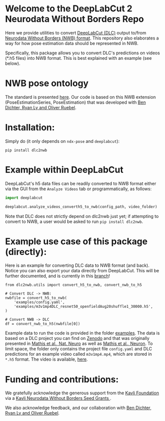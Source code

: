 # Welcome to the DeepLabCut 2 Neurodata Without Borders Repo

Here we provide utilities to convert [DeepLabCut (DLC)](https://github.com/DeepLabCut/DeepLabCut) output to/from [Neurodata Without Borders (NWB) format](https://www.nwb.org/nwb-neurophysiology/). This repository also elaborates a way for how pose estimation data should be represented in NWB.

Specifically, this package allows you to convert DLC's predictions on videos (*.h5 files) into NWB format. This is best explained with an example (see below).

# NWB pose ontology

The standard is presented [here](https://github.com/rly/ndx-pose). Our code is based on this NWB extension (PoseEstimationSeries, PoseEstimation) that was developed with [Ben Dichter, Ryan Ly and Oliver Ruebel](https://www.nwb.org/team/).

# Installation:

Simply do (it only depends on `ndx-pose` and `deeplabcut`):

`pip install dlc2nwb`

# Example within DeepLabCut

DeepLabCut's h5 data files can be readily converted to NWB format either via the GUI from the `Analyze Videos` tab or programmatically, as follows:

```python
import deeplabcut

deeplabcut.analyze_videos_converth5_to_nwb(config_path, video_folder)
```
Note that DLC does not strictly depend on dlc2nwb just yet; if attempting to convert to NWB, a user would be asked to run `pip install dlc2nwb`.

# Example use case of this package (directly):

Here is an example for converting DLC data to NWB format (and back). Notice you can also export your data directly from DeepLabCut. This will be further documented, and is currently in this [branch](https://github.com/DeepLabCut/DeepLabCut/tree/nwb)!

```
from dlc2nwb.utils import convert_h5_to_nwb, convert_nwb_to_h5

# Convert DLC -> NWB:
nwbfile = convert_h5_to_nwb(
    'examples/config.yaml',
    'examples/m3v1mp4DLC_resnet50_openfieldAug20shuffle1_30000.h5',
)

# Convert NWB -> DLC
df = convert_nwb_to_h5(nwbfile[0])
```

Example data to run the code is provided in the folder [examples](/examples). The data is based on a DLC project you can find on [Zenodo](https://zenodo.org/record/4008504#.YWhD7NOA4-R) and that was originally presented in [Mathis et al., Nat. Neuro](https://www.nature.com/articles/s41593-018-0209-y) as well as [Mathis et al., Neuron](https://www.sciencedirect.com/science/article/pii/S0896627320307170?via%3Dihub). To limit space, the folder only contains the project file `config.yaml` and DLC predictions for an example video called `m3v1mp4.mp4`, which are stored in `*.h5` format. The video is available, [here](https://github.com/DeepLabCut/DeepLabCut/tree/master/examples/openfield-Pranav-2018-10-30/videos).


# Funding and contributions:

We gratefully acknowledge the generous support from the [Kavli Foundation](https://kavlifoundation.org/) via a [Kavli Neurodata Without Borders Seed Grants
](https://www.nwb.org/nwb-seed-grants/).

We also acknowledge feedback, and our collaboration with [Ben Dichter, Ryan Ly and Oliver Ruebel](https://www.nwb.org/team/).
